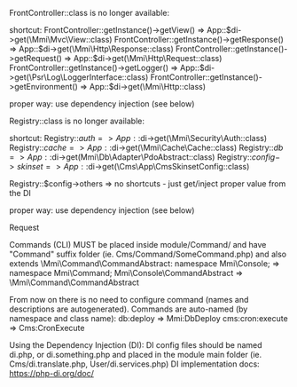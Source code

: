 FrontController::class is no longer available:

shortcut:
FrontController::getInstance()->getView() => App::$di->get(\Mmi\Mvc\View::class)
FrontController::getInstance()->getResponse() => App::$di->get(\Mmi\Http\Response::class)
FrontController::getInstance()->getRequest() => App::$di->get(\Mmi\Http\Request::class)
FrontController::getInstance()->getLogger() => App::$di->get(\Psr\Log\LoggerInterface::class)
FrontController::getInstance()->getEnvironment() => App::$di->get(\Mmi\Http\::class)

proper way:
use dependency injection (see below)

Registry::class is no longer available:

shortcut:
Registry::$auth => App::$di->get(\Mmi\Security\Auth::class)
Registry::$cache => App::$di->get(\Mmi\Cache\Cache::class)
Registry::$db => App::$di->get(Mmi\Db\Adapter\PdoAbstract::class)
Registry::$config->skinset => App::$di->get(\Cms\App\CmsSkinsetConfig::class)

Registry::$config->others => no shortcuts - just get/inject proper value from the DI

proper way:
use dependency injection (see below)

Request 

Commands (CLI) MUST be placed inside module/Command/ and have "Command" suffix folder
(ie. Cms/Command/SomeCommand.php) and also extends \Mmi\Command\CommandAbstract:
namespace Mmi\Console; => namespace Mmi\Command;
Mmi\Console\CommandAbstract => \Mmi\Command\CommandAbstract

From now on there is no need to configure command (names and descriptions are autogenerated).
Commands are auto-named (by namespace and class name):
db:deploy => Mmi:DbDeploy
cms:cron:execute => Cms:CronExecute

Using the Dependency Injection (DI):
DI config files should be named di.php, or di.something.php and placed in the module main folder
(ie. Cms/di.translate.php, User/di.services.php)
DI implementation docs: https://php-di.org/doc/

